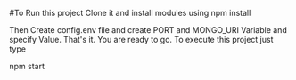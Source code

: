 #To Run this project Clone it and install modules using
npm install

Then Create config.env file and create PORT and MONGO_URI Variable and specify Value.
That's it. You are ready to go. To execute this project just type

npm start



